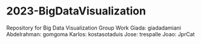 # 2023-BigDataVisualization
Repository for Big Data Visualization Group Work
Giada: giadadamiani
Abdelrahman: gomgoma
Karlos: kostasotaduis
Jose: trespalle
Joao: JprCat
